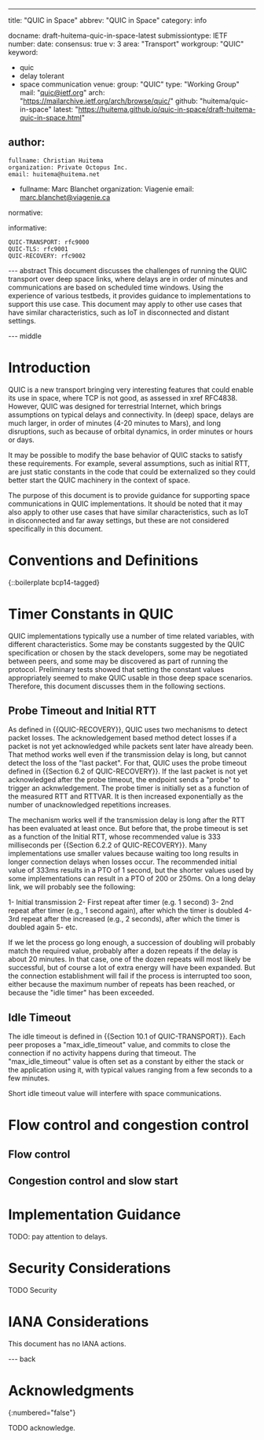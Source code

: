 ---
title: "QUIC in Space"
abbrev: "QUIC in Space"
category: info

docname: draft-huitema-quic-in-space-latest
submissiontype: IETF
number:
date:
consensus: true
v: 3
area: "Transport"
workgroup: "QUIC"
keyword:
 - quic
 - delay tolerant
 - space communication
venue:
  group: "QUIC"
  type: "Working Group"
  mail: "quic@ietf.org"
  arch: "https://mailarchive.ietf.org/arch/browse/quic/"
  github: "huitema/quic-in-space"
  latest: "https://huitema.github.io/quic-in-space/draft-huitema-quic-in-space.html"

author:
 -
    fullname: Christian Huitema
    organization: Private Octopus Inc.
    email: huitema@huitema.net
 -
    fullname: Marc Blanchet
    organization: Viagenie
    email: marc.blanchet@viagenie.ca

normative:

informative:

    QUIC-TRANSPORT: rfc9000
    QUIC-TLS: rfc9001
    QUIC-RECOVERY: rfc9002

--- abstract
This document discusses the challenges of running the QUIC transport over deep space links, 
where delays are in order of minutes and communications are based on scheduled time windows. 
Using the experience of various testbeds, it provides guidance to implementations to support 
this use case. This document may apply to other use cases that have similar characteristics, 
such as IoT in disconnected and distant settings.

--- middle

# Introduction

QUIC is a new transport bringing very interesting features that could enable
its use in space, where TCP is not good, as assessed in xref RFC4838. However, QUIC was designed for
terrestrial Internet, which brings assumptions on typical delays and
connectivity. In (deep) space, delays are much larger, in order of minutes
(4-20 minutes to Mars), and long disruptions, such as because of orbital
dynamics, in order minutes or hours or days.

It may be possible to modify the base behavior of QUIC stacks to satisfy
these requirements. For example, several assumptions, such as initial RTT,
are just static constants in the code that could be externalized so they
could better start the QUIC machinery in the context of space.

The purpose of this document is to provide guidance for supporting space
communications in QUIC implementations. It should be noted that it may also apply 
to other use cases that have similar characteristics, such as IoT in disconnected 
and far away settings, but these are not considered specifically in this document.


# Conventions and Definitions

{::boilerplate bcp14-tagged}

# Timer Constants in QUIC

QUIC implementations typically use a number of time related variables,
with different characteristics. Some may be constants suggested by the
QUIC specification or chosen by the stack developers, some may
be negotiated between peers, and some may be discovered as part of running
the protocol. Preliminary tests showed that setting the constant values
appropriately seemed to make QUIC usable in those deep space scenarios. Therefore,
this document discusses them in the following sections.

## Probe Timeout and Initial RTT

As defined in {{QUIC-RECOVERY}}, QUIC uses two mechanisms to detect packet losses.
The acknowledgement based method detect losses if a packet is not yet
acknowledged while packets sent later have already been. That method works
well even if the transmission delay is long, but cannot detect the loss
of the "last packet". For that, QUIC uses the probe timeout defined
in {{Section 6.2 of QUIC-RECOVERY}}. If the last packet is not yet acknowledged
after the probe timeout, the endpoint sends a "probe" to trigger an acknwledgement.
The probe timer is initially set as a function of the measured RTT and RTTVAR. It
is then increased exponentially as the number of unacknowledged repetitions increases.

The mechanism works well if the transmission delay is long after the RTT has
been evaluated at least once. But before that, the probe timeout is set as a function of
the Initial RTT, whose recommended value is 333 milliseconds per {{Section 6.2.2 of
QUIC-RECOVERY}}. Many implementations use smaller values
because waiting too long results in longer connection delays when losses occur. The
recommended initial value of 333ms results in a PTO of 1 second, but the shorter values
used by some implementations can result in a PTO of 200 or 250ms. On a long delay link,
we will probably see the following:

1- Initial transmission
2- First repeat after timer (e.g. 1 second)
3- 2nd repeat after timer (e.g., 1 second again), after which the timer is doubled
4- 3rd repeat after the increased (e.g., 2 seconds), after which the timer is doubled
again
5- etc.

If we let the process go long enough, a succession of doubling will probably match
the required value, probably after a dozen repeats if the delay is about 20 minutes. In
that case, one of the dozen repeats will most likely be successful, but of course
a lot of extra energy will have been expanded. But the connection establishment will fail
if the process is interrupted too soon, either because the maximum number of repeats has
been reached, or because the "idle timer" has been exceeded.

## Idle Timeout

The idle timeout is defined in {{Section 10.1 of QUIC-TRANSPORT}}. Each peer
proposes a "max_idle_timeout" value, and commits to close the connection
if no activity happens during that timeout. The "max_idle_timeout" value
is often set as a constant by either the stack or the application using it,
with typical values ranging from a few seconds to a few minutes.

Short idle timeout value will interfere with space communications.

# Flow control and congestion control

## Flow control

## Congestion control and slow start

# Implementation Guidance

TODO: pay attention to delays.



# Security Considerations

TODO Security


# IANA Considerations

This document has no IANA actions.


--- back

# Acknowledgments
{:numbered="false"}

TODO acknowledge.
